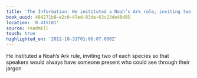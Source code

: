 ```yaml
---
title: 'The Information: He instituted a Noah’s Ark rule, inviting two of each specie…'
book_uuid: 484271b9-e2c0-47ed-83de-63c23de48d95
location: '0.415101'
source: readmill
touch: true
highlighted_on: '2012-10-31T01:06:07.000Z'
---
```


He instituted a Noah’s Ark rule, inviting two of each species so that speakers would always have someone present who could see through their jargon